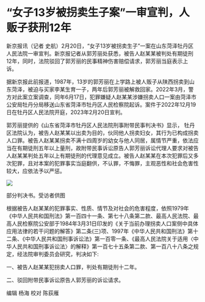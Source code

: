 # “女子13岁被拐卖生子案”一审宣判，人贩子获刑12年

新京报讯（记者
史航）2月20日，“女子13岁被拐卖生子”一案在山东菏泽牡丹区人民法院一审宣判。新京报记者从郭芳丽处获悉，被告人赵某某被判处有期徒刑12年，同时，法院驳回了郭芳丽的民事精神伤害赔偿请求，郭芳丽当庭表示上诉。

据新京报此前报道，1987年，13岁的郭芳丽在上学路上被人贩子从陕西拐卖到山东菏泽，被迫与买家李某生育一子，两年后郭芳丽被解救回家。2022年3月，警方对此案立案调查，同年6月17日，犯罪嫌疑人赵某某涉嫌拐卖人口一案由菏泽市公安局牡丹分局移送山东省菏泽市牡丹区人民检察院起诉。案件于2022年12月19日在牡丹区人民法院开庭，2023年2月20日宣判。

郭芳丽提供的《山东省菏泽市牡丹区人民法院刑事附带民事判决书》显示，
牡丹区法院认为，被告人赵某某以出卖为目的，伙同他人拐卖妇女，其行为已构成拐卖人口罪。被告人赵某某拐卖不满十四周岁的幼女与他人同居，属情节严重，依法应当在有期徒刑五年以上量刑，故附带民事诉讼原告人郭芳丽诉讼代理人要求对被告人赵某某判处五年以上有期徒刑的代理意见成立。被告人赵某某在本次犯罪后又多次犯罪，且对本案的犯罪事实当庭翻供，不认罪，不悔罪，主观恶性和社会危害性较大，应依法予以严惩。

![](https://inews.gtimg.com/newsapp_bt/0/15676594451/1000)

部分判决书。受访者供图

根据被告人赵某某的犯罪事实、性质、情节及对社会的危害程度，依照1979年《中华人民共和国刑法》第一百四十一条、第七十八条第二款、最高人民法院、最高人民检察院公安部于1984年3月31日印发的《关于当前办理拐卖人口案侧中具体应用法律的若干问题的解答》第二条(三)项、1997年《中华人民共和国刑法》第十二条、《中华人民共和国刑事诉讼法》第一百零一条、《最高人民法院关于适用〈中华人民共和国刑事诉讼法〉的解释》第一百七十五条第二款、第一百八十八条之规定，经法院审判委员会研究，判决如下:

一、被告人赵某某犯拐卖人口罪，判处有期徒刑十二年。

二、驳回附带民事诉讼原告人郭芳丽的诉讼请求。

编辑 杨海 校对 陈荻雁

